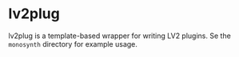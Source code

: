 lv2plug
=======

lv2plug is a template-based wrapper for writing LV2 plugins. Se the `monosynth` directory for example usage.
